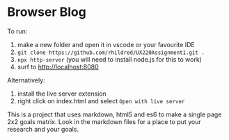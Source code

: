 Browser Blog
===

To run:

1. make a new folder and open it in vscode or your favourite IDE
2. `git clone https://github.com/rhildred/UX220Assignment1.git .`
3. `npx http-server` (you will need to install node.js for this to work)
4. surf to [http://localhost:8080](http://localhost:8080)

Alternatively:

1. install the live server extension
2. right click on index.html and select `Open with live server`

This is a project that uses markdown, html5 and es6 to make a single page 2x2 goals matrix. Look in the markdown files for a place to put your research and your goals.